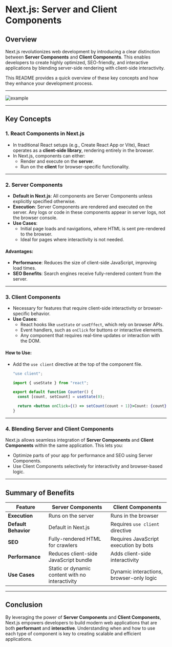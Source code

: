 # Next.js: Server and Client Components

## Overview

Next.js revolutionizes web development by introducing a clear distinction between **Server Components** and **Client Components**. This enables developers to create highly optimized, SEO-friendly, and interactive applications by blending server-side rendering with client-side interactivity.

This README provides a quick overview of these key concepts and how they enhance your development process.

---

![example](./assets/learn-client-and-server-environments.avif)

---

## Key Concepts

### 1. **React Components in Next.js**

- In traditional React setups (e.g., Create React App or Vite), React operates as a **client-side library**, rendering entirely in the browser.
- In Next.js, components can either:
  - Render and execute on the **server**.
  - Run on the **client** for browser-specific functionality.

---

### 2. **Server Components**

- **Default in Next.js**: All components are Server Components unless explicitly specified otherwise.
- **Execution**: Server Components are rendered and executed on the server. Any logs or code in these components appear in server logs, not the browser console.
- **Use Cases**:
  - Initial page loads and navigations, where HTML is sent pre-rendered to the browser.
  - Ideal for pages where interactivity is not needed.

#### **Advantages**:

- **Performance**: Reduces the size of client-side JavaScript, improving load times.
- **SEO Benefits**: Search engines receive fully-rendered content from the server.

---

### 3. **Client Components**

- Necessary for features that require client-side interactivity or browser-specific behavior.
- **Use Cases**:
  - React hooks like `useState` or `useEffect`, which rely on browser APIs.
  - Event handlers, such as `onClick` for buttons or interactive elements.
  - Any component that requires real-time updates or interaction with the DOM.

#### **How to Use**:

- Add the `use client` directive at the top of the component file.

  ```jsx
  "use client";

  import { useState } from "react";

  export default function Counter() {
    const [count, setCount] = useState(0);

    return <button onClick={() => setCount(count + 1)}>Count: {count}</button>;
  }
  ```

---

### 4. **Blending Server and Client Components**

Next.js allows seamless integration of **Server Components** and **Client Components** within the same application. This lets you:

- Optimize parts of your app for performance and SEO using Server Components.
- Use Client Components selectively for interactivity and browser-based logic.

---

## Summary of Benefits

| Feature              | Server Components                               | Client Components                        |
| -------------------- | ----------------------------------------------- | ---------------------------------------- |
| **Execution**        | Runs on the server                              | Runs in the browser                      |
| **Default Behavior** | Default in Next.js                              | Requires `use client` directive          |
| **SEO**              | Fully-rendered HTML for crawlers                | Requires JavaScript execution by bots    |
| **Performance**      | Reduces client-side JavaScript bundle           | Adds client-side interactivity           |
| **Use Cases**        | Static or dynamic content with no interactivity | Dynamic interactions, browser-only logic |

---

## Conclusion

By leveraging the power of **Server Components** and **Client Components**, Next.js empowers developers to build modern web applications that are both **performant** and **interactive**. Understanding when and how to use each type of component is key to creating scalable and efficient applications.
